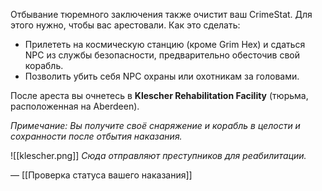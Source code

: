 Отбывание тюремного заключения также очистит ваш CrimeStat. Для этого нужно, чтобы вас арестовали. Как это сделать:

- Прилететь на космическую станцию (кроме Grim Hex) и сдаться NPC из службы безопасности, предварительно обесточив свой корабль. 
- Позволить убить себя NPC охраны или охотникам за головами. 

После ареста вы очнетесь в **Klescher Rehabilitation Facility** (тюрьма, расположенная на Aberdeen).

*Примечание: Вы получите своё снаряжение и корабль в целости и сохранности после отбытия наказания.*

![[klescher.png]]
*Сюда отправляют преступников для реабилитации.*

— [[Проверка статуса вашего наказания]]

